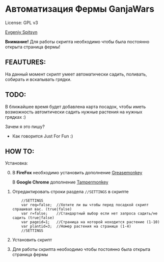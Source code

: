 Автоматизация Фермы GanjaWars
==========

License: GPL v3

[Evgeniy Spitsyn](http://spitsyn.net)

__Внимание!__ Для работы скрипта необходимо чтобы была постоянно открыта страница фермы!

FEAUTURES:
--------------------

На данный момент скрипт умеет автоматически садить, поливать, собирать и вскапывать грядки.

TODO:
----------

В ближайшее время будет добавлена карта посадок, чтобы иметь возможность автомтически садить нужные растения на нужных грядках :)

Зачем я это пишу?
- Как говорится Just For Fun :)

HOW TO:
----------

Установка:

0.  В __FireFox__ необходимо установить дополнение [Greasemonkey](https://addons.mozilla.org/en-US/firefox/addon/greasemonkey/)

    В __Google Chrome__ дополнение [Tampermonkey](https://chrome.google.com/webstore/detail/tampermonkey/dhdgffkkebhmkfjojejmpbldmpobfkfo)

1. Отредактировать строки раздела `//SETTINGS` в скрипте

    ```
        //SETTINGS
        var req=false;  //Хотите ли вы чтобы перед посадкой скрипт спрашивал вас. (true|false)
        var r=false;    //Стандартный выбор если нет запроса садить/не садить (true|false)
        var pageid=1;   //Страница на которой ноходится растение (1-10)
        var plantid=3;  //Номер растения на странице (1-4)
        //SETTINGS
    ```

2.  Установить скрипт

3.  Для работы скрипта необходимо чтобы постоянно была открыта страница фермы
